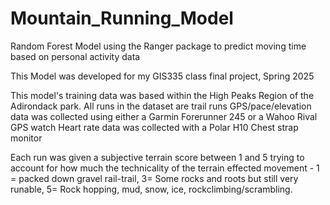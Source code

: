# Mountain_Running_Model
Random Forest Model using the Ranger package to predict moving time based on personal activity data

This Model was developed for my GIS335 class final project, Spring 2025

This model's training data was based within the High Peaks Region of the Adirondack park. 
All runs in the dataset are trail runs
GPS/pace/elevation data was collected using either a Garmin Forerunner 245 or a Wahoo Rival GPS watch
Heart rate data was collected with a Polar H10 Chest strap monitor

Each run was given a subjective terrain score between 1 and 5 trying to account for how much the technicality of the terrain effected movement - 
1 = packed down gravel rail-trail, 3= Some rocks and roots but still very runable,  5= Rock hopping, mud, snow, ice, rockclimbing/scrambling.
